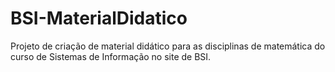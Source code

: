 # BSI-MaterialDidatico
Projeto de criação de material didático para as disciplinas de matemática do curso de Sistemas de Informação no site de BSI.
